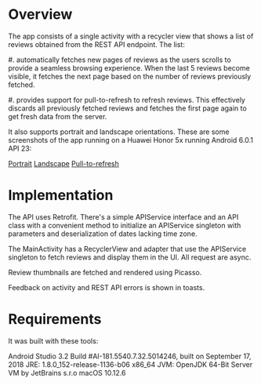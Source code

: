 # Overview

The app consists of a single activity with a recycler view that shows a list of reviews obtained
from the REST API endpoint. The list:

#. automatically fetches new pages of reviews as the users scrolls to provide a seamless browsing
   experience. When the last 5 reviews become visible, it fetches the next page based on the
   number of reviews previously fetched.

#. provides support for pull-to-refresh to refresh reviews. This effectively discards all previously
   fetched reviews and fetches the first page again to get fresh data from the server.

It also supports portrait and landscape orientations. These are some screenshots of the app running
on a Huawei Honor 5x running Android 6.0.1 API 23:

[Portrait](huawei-1-portrait.png)
[Landscape](huawei-2-landscape.png)
[Pull-to-refresh](huawei-3-refresh.png)

# Implementation

The API uses Retrofit. There's a simple APIService interface and an API class with a convenient method
to initialize an APIService singleton with parameters and deserialization of dates lacking time zone.

The MainActivity has a RecyclerView and adapter that use the APIService singleton to fetch reviews
and display them in the UI. All request are async.

Review thumbnails are fetched and rendered using Picasso.

Feedback on activity and REST API errors is shown in toasts.

# Requirements

It was built with these tools:

Android Studio 3.2
Build #AI-181.5540.7.32.5014246, built on September 17, 2018
JRE: 1.8.0_152-release-1136-b06 x86_64
JVM: OpenJDK 64-Bit Server VM by JetBrains s.r.o
macOS 10.12.6


